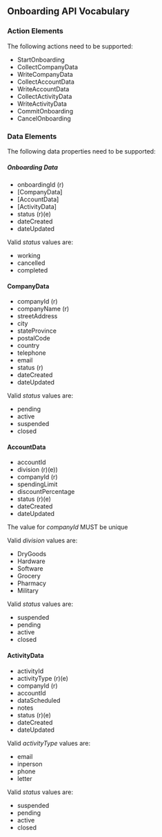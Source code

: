 ## Onboarding API Vocabulary

### Action Elements
The following actions need to be supported:

 * StartOnboarding
 * CollectCompanyData
 * WriteCompanyData
 * CollectAccountData
 * WriteAccountData
 * CollectActivityData
 * WriteActivityData
 * CommitOnboarding
 * CancelOnboarding

### Data Elements
The following data properties need to be supported:

##### Onboarding Data

 * onboardingId (r)
 * [CompanyData]
 * [AccountData]
 * [ActivityData]
 * status (r)(e)
 * dateCreated
 * dateUpdated

 Valid _status_ values are:

  * working
  * cancelled
  * completed

#### CompanyData

* companyId (r)
* companyName (r)
* streetAddress
* city
* stateProvince
* postalCode
* country
* telephone
* email
* status (r)
* dateCreated
* dateUpdated 

Valid _status_ values are:

 * pending
 * active
 * suspended
 * closed

#### AccountData

* accountId
* division (r)(e))
* companyId (r)
* spendingLimit
* discountPercentage
* status (r)(e)
* dateCreated
* dateUpdated

The value for _companyId_ MUST be unique

Valid _division_ values are:

 - DryGoods
 - Hardware
 - Software
 - Grocery
 - Pharmacy
 - Military

Valid _status_ values are:
 - suspended
 - pending
 - active
 - closed

#### ActivityData

* activityId
* activityType (r)(e)
* companyId (r)
* accountId
* dataScheduled
* notes
* status (r)(e)
* dateCreated
* dateUpdated

Valid _activityType_ values are:
- email
- inperson
- phone
- letter

Valid _status_ values are:
 - suspended
 - pending
 - active
 - closed




